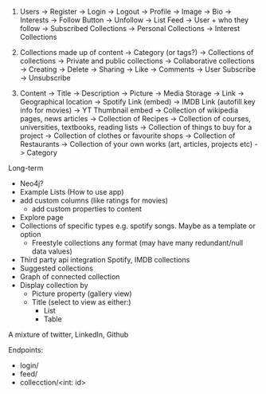 1. Users
    -> Register
    -> Login
    -> Logout
    -> Profile
        -> Image
        -> Bio
        -> Interests
        -> Follow Button
            -> Unfollow
    -> List Feed
        -> User + who they follow
        -> Subscribed Collections
        -> Personal Collections
        -> Interest Collections
        

2. Collections made up of content
    -> Category (or tags?)
    -> Collections of collections
    -> Private and public collections
    -> Collaborative collections
    -> Creating
    -> Delete
    -> Sharing
    -> Like
    -> Comments
    -> User Subscribe
        -> Unsubscribe

3. Content
    -> Title
    -> Description
    -> Picture -> Media Storage
    -> Link
    -> Geographical location
    -> Spotify Link (embed)
    -> IMDB Link (autofill key info for movies)
    -> YT Thumbnail embed
    -> Collection of wikipedia pages, news articles
    -> Collection of Recipes
    -> Collection of courses, universities, textbooks, reading lists
    -> Collection of things to buy for a project
    -> Collection of clothes or favourite shops
    -> Collection of Restaurants
    -> Collection of your own works (art, articles, projects etc)
    -> Category

Long-term
- Neo4j?
- Example Lists (How to use app)
- add custom columns (like ratings for movies)
    - add custom properties to content
- Explore page
- Collections of specific types e.g. spotify songs. Maybe as a template or option
    - Freestyle collections any format (may have many redundant/null data values)
- Third party api integration Spotify, IMDB collections
- Suggested collections
- Graph of connected collection
- Display collection by
    - Picture property (gallery view)
    - Title (select to view as either:)
        - List
        - Table

A mixture of twitter, LinkedIn, Github

Endpoints:
- login/
- feed/
- collecction/<int: id>